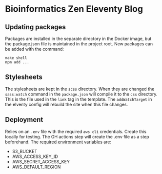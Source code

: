 # Bioinformatics Zen Eleventy Blog

## Updating packages

Packages are installed in the separate directory in the Docker image, but the
package.json file is maintained in the project root. New packages can be added
with the command:

```
make shell
npm add ...
```

## Stylesheets

The stylesheets are kept in the `scss` directory. When they are changed the
`sass:watch` command in the `package.json` will compile it to the `css`
directory. This is the file used in the `link` tag in the template. The
`addWatchTarget` in the elventy config will rebuild the site when this file
changes.

## Deployment

Relies on an `.env` file with the required `aws cli` credentials. Create this
locally for testing. The GH actions step will create the .env file as a step
beforehand. The [required environment variables][env] are:

- S3_BUCKET
- AWS_ACCESS_KEY_ID
- AWS_SECRET_ACCESS_KEY
- AWS_DEFAULT_REGION

[env]: https://docs.aws.amazon.com/cli/latest/userguide/cli-configure-envvars.html
